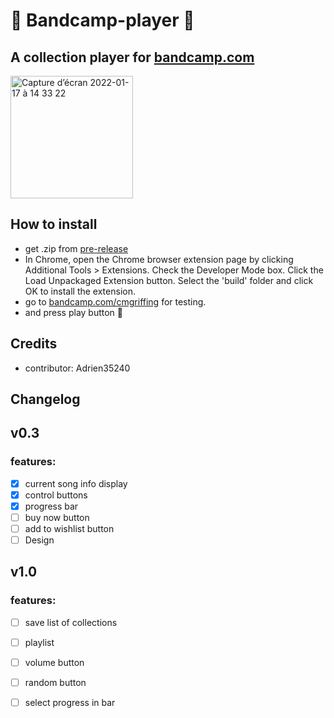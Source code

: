 # :construction: Bandcamp-player :construction:
## A collection player for [bandcamp.com](https://bandcamp.com/)

<img width="196" alt="Capture d’écran 2022-01-17 à 14 33 22" src="https://user-images.githubusercontent.com/73515932/149778290-d45a6e04-6eac-46f6-9fc9-942c705939f2.png">

## How to install
- get .zip from [pre-release](https://github.com/Adrien35240/bandcamp-player/releases/download/v0.3/build.zip)
- In Chrome, open the Chrome browser extension page by clicking Additional Tools > Extensions. Check the Developer Mode box. Click the Load Unpackaged Extension    button. Select the 'build' folder and click OK to install the extension.
- go to [bandcamp.com/cmgriffing](https://bandcamp.com/cmgriffing) for testing.
- and press play button :musical_note:

## Credits
- contributor: Adrien35240

## Changelog
## v0.3
### features:
* [x] current song info display
* [x] control buttons
* [x] progress bar
* [ ] buy now button
* [ ] add to wishlist button
* [ ] Design
## v1.0
### features:
* [ ] save list of collections
* [ ] playlist
* [ ] volume button
* [ ] random button
* [ ] select progress in bar

